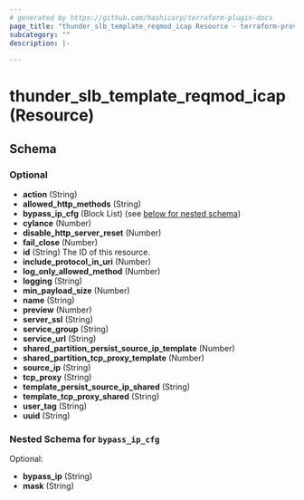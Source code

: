 ```yaml
---
# generated by https://github.com/hashicorp/terraform-plugin-docs
page_title: "thunder_slb_template_reqmod_icap Resource - terraform-provider-thunder"
subcategory: ""
description: |-
  
---
```


# thunder_slb_template_reqmod_icap (Resource)





<!-- schema generated by tfplugindocs -->
## Schema

### Optional

- **action** (String)
- **allowed_http_methods** (String)
- **bypass_ip_cfg** (Block List) (see [below for nested schema](#nestedblock--bypass_ip_cfg))
- **cylance** (Number)
- **disable_http_server_reset** (Number)
- **fail_close** (Number)
- **id** (String) The ID of this resource.
- **include_protocol_in_uri** (Number)
- **log_only_allowed_method** (Number)
- **logging** (String)
- **min_payload_size** (Number)
- **name** (String)
- **preview** (Number)
- **server_ssl** (String)
- **service_group** (String)
- **service_url** (String)
- **shared_partition_persist_source_ip_template** (Number)
- **shared_partition_tcp_proxy_template** (Number)
- **source_ip** (String)
- **tcp_proxy** (String)
- **template_persist_source_ip_shared** (String)
- **template_tcp_proxy_shared** (String)
- **user_tag** (String)
- **uuid** (String)

<a id="nestedblock--bypass_ip_cfg"></a>
### Nested Schema for `bypass_ip_cfg`

Optional:

- **bypass_ip** (String)
- **mask** (String)


